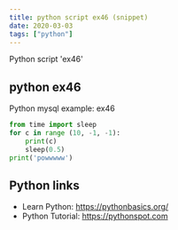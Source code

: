 ```yaml
---
title: python script ex46 (snippet)
date: 2020-03-03
tags: ["python"]
---
```

Python script 'ex46'


## python ex46

Python mysql example: ex46

```python
from time import sleep
for c in range (10, -1, -1):
    print(c)
    sleep(0.5)
print('powwwww')

```

## Python links

- Learn Python: https://pythonbasics.org/
- Python Tutorial: https://pythonspot.com
